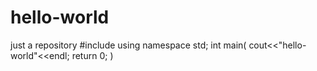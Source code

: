 # hello-world
just a repository
#include<iostream>
using namespace std;
  int main(
  cout<<"hello-world"<<endl;
  return 0;
  )
